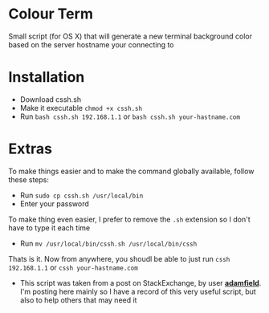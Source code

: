 Colour Term
===========

Small script (for OS X) that will generate a new terminal background color based on the server hostname your connecting to


Installation
============

* Download cssh.sh
* Make it executable `chmod +x cssh.sh`
* Run `bash cssh.sh 192.168.1.1` or `bash cssh.sh your-hastname.com`

Extras
======
To make things easier and to make the command globally available, follow these steps:
* Run `sudo cp cssh.sh /usr/local/bin`
* Enter your password

To make thing even easier, I prefer to remove the `.sh` extension so I don't have to type it each time
* Run `mv /usr/local/bin/cssh.sh /usr/local/bin/cssh`

Thats is it. Now from anywhere, you shoudl be able to just run `cssh 192.168.1.1` or `cssh your-hastname.com`


* This script was taken from a post on StackExchange, by user [**adamfield**](http://superuser.com/users/63588/adamfield). I'm posting here mainly so I have a record of this very useful script, but also to help others that may need it
